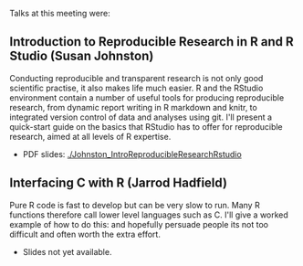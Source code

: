 Talks at this meeting were:


## Introduction to Reproducible Research in R and R Studio (Susan Johnston)
Conducting reproducible and transparent research is not only good scientific practise, it also makes life much easier. R and the RStudio environment contain a number of useful tools for producing reproducible research, from dynamic report writing in R markdown and knitr, to integrated version control of data and analyses using git. I'll present a quick-start guide on the basics that RStudio has to offer for reproducible research, aimed at all levels of R expertise.

* PDF slides: [./Johnston_IntroReproducibleResearchRstudio](Johnston_IntroReproducibleResearchRstudio.pdf)

## Interfacing C with R (Jarrod Hadfield)

Pure R code is fast to develop but can be very slow to run. Many R functions therefore call lower level languages such as C. I'll give a worked example of how to do this: and hopefully persuade people its not too difficult and often worth the extra effort.

* Slides not yet available.
